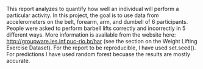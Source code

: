 This report analyzes to quantify how well an individual will perform  a particular activity. In this project, the goal is to use data from accelerometers on the belt, forearm, arm, and dumbell of 6 participants. People were asked to perform barbell lifts correctly and incorrectly in 5 different ways. More information is available from the website here: http://groupware.les.inf.puc-rio.br/har (see the section on the Weight Lifting Exercise Dataset). For the report to be  reproducible, I have used set.seed(). For predictions I have used random forest becuase the results are mostly accurate.

